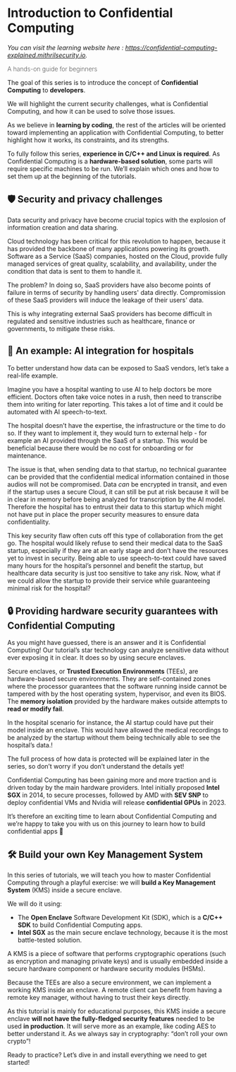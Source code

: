 # Introduction to Confidential Computing

*You can visit the learning website here : https://confidential-computing-explained.mithrilsecurity.io.*

<font size=”5”><span style="font-weight: 200">
A hands-on guide for beginners
</font></span>

The goal of this series is to introduce the concept of **Confidential Computing** to **developers**. 

We will highlight the current security challenges, what is Confidential Computing, and how it can be used to solve those issues.

As we believe in **learning by coding**, the rest of the articles will be oriented toward implementing an application with Confidential Computing, to better highlight how it works, its constraints, and its strengths.

To fully follow this series, **experience in C/C++ and Linux is required**. As Confidential Computing is a **hardware-based solution**, some parts will require specific machines to be run. We’ll explain which ones and how to set them up at the beginning of the tutorials.
## 🛡️ Security and privacy challenges

Data security and privacy have become crucial topics with the explosion of information creation and data sharing.

Cloud technology has been critical for this revolution to happen, because it has provided the backbone of many applications powering its growth. Software as a Service (SaaS) companies, hosted on the Cloud, provide fully managed services of great quality, scalability, and availability, under the condition that data is sent to them to handle it.

The problem? In doing so, SaaS providers have also become points of failure in terms of security by handling users' data directly. Compromission of these SaaS providers will induce the leakage of their users' data. 

This is why integrating external SaaS providers has become difficult in regulated and sensitive industries such as healthcare, finance or governments, to mitigate these risks.
## 🏥 An example: AI integration for hospitals
To better understand how data can be exposed to SaaS vendors, let’s take a real-life example.

Imagine you have a hospital wanting to use AI to help doctors be more efficient. Doctors often take voice notes in a rush, then need to transcribe them into writing for later reporting. This takes a lot of time and it could be automated with AI speech-to-text.

The hospital doesn’t have the expertise, the infrastructure or the time to do so. If they want to implement it, they would turn to external help - for example an AI provided through the SaaS of a startup. This would be beneficial because there would be no cost for onboarding or for maintenance.

The issue is that, when sending data to that startup, no technical guarantee can be provided that the confidential medical information contained in those audios will not be compromised. Data *can* be encrypted in transit, and even if the startup uses a secure Cloud, it can still be put at risk because it will be in clear in memory before being analyzed for transcription by the AI model. Therefore the hospital has to entrust their data to this startup which might not have put in place the proper security measures to ensure data confidentiality.

This key security flaw often cuts off this type of collaboration from the get go. The hospital would likely refuse to send their medical data to the SaaS startup, especially if they are at an early stage and don’t have the resources yet to invest in security. Being able to use speech-to-text could have saved many hours for the hospital’s personnel and benefit the startup, but healthcare data security is just too sensitive to take any risk. Now, what if we could allow the startup to provide their service while guaranteeing minimal risk for the hospital?
## 🔒 Providing hardware security guarantees with Confidential Computing
As you might have guessed, there is an answer and it is Confidential Computing! Our tutorial’s star technology can analyze sensitive data without ever exposing it in clear. It does so by using secure enclaves.

Secure enclaves, or **Trusted Execution Environments** (TEEs), are hardware-based secure environments. They are self-contained zones where the processor guarantees that the software running inside cannot be tampered with by the host operating system, hypervisor, and even its BIOS. The **memory isolation** provided by the hardware makes outside attempts to **read or modify fail**.

In the hospital scenario for instance, the AI startup could have put their model inside an enclave. This would have allowed the medical recordings to be analyzed by the startup without them being technically able to see the hospital’s data.!

The full process of how data is protected will be explained later in the series, so don’t worry if you don’t understand the details yet!

Confidential Computing has been gaining more and more traction and is driven today by the main hardware providers. Intel initially proposed **Intel SGX** in 2014, to secure processes, followed by AMD with **SEV SNP** to deploy confidential VMs and Nvidia will release **confidential GPUs** in 2023.

It’s therefore an exciting time to learn about Confidential Computing and we’re happy to take you with us on this journey to learn how to build confidential apps 🚀
## 🛠️ Build your own Key Management System
In this series of tutorials, we will teach you how to master Confidential Computing through a playful exercise: we will **build a Key Management System** (KMS) inside a secure enclave. 

We will do it using:

- The **Open Enclave** Software Development Kit (SDK), which is a **C/C++ SDK** to build Confidential Computing apps. 
- **Intel SGX** as the main secure enclave technology, because it is the most battle-tested solution.

A KMS is a piece of software that performs cryptographic operations (such as encryption and managing private keys) and is usually embedded inside a secure hardware component or hardware security modules (HSMs). 

Because the TEEs are also a secure environment, we can implement a working KMS inside an enclave. A remote client can benefit from having a remote key manager, without having to trust their keys directly.

As this tutorial is mainly for educational purposes, this KMS inside a secure enclave **will not have the fully-fledged security features** needed to be used **in production**. It will serve more as an example, like coding AES to better understand it. As we always say in cryptography: “don’t roll your own crypto”!

Ready to practice? Let’s dive in and install everything we need to get started!
